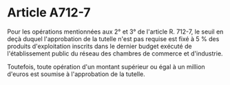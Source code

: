 # Article A712-7

Pour les opérations mentionnées aux 2° et 3° de l'article R. 712-7, le seuil en deçà duquel l'approbation de la tutelle n'est pas requise est fixé à 5 % des produits d'exploitation inscrits dans le dernier budget exécuté de l'établissement public du réseau des chambres de commerce et d'industrie.

Toutefois, toute opération d'un montant supérieur ou égal à un million d'euros est soumise à l'approbation de la tutelle.
